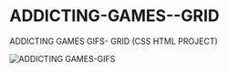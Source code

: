 # ADDICTING-GAMES--GRID
ADDICTING GAMES GIFS- GRID (CSS HTML PROJECT)


![ADDICTING GAMES-GIFS](https://user-images.githubusercontent.com/93940739/166688278-cfb3dde8-a842-40dc-a928-fbd07ec35732.png)
